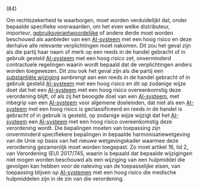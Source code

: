(84)

Om rechtszekerheid te waarborgen, moet worden verduidelijkt dat, onder bepaalde specifieke voorwaarden, om het even welke distributeur, importeur, [gebruiksverantwoordelijke](a3.md#^gebruiksverantwoordelijke) of andere derde moet worden beschouwd als aanbieder van een [AI-systeem](a3.md#^ai-systeem) met een hoog risico en deze derhalve alle relevante verplichtingen moet nakomen. Dit zou het geval zijn als die partij haar naam of merk op een reeds in de handel gebracht of in gebruik gesteld [AI-systeem](a3.md#^ai-systeem) met een hoog risico zet, onverminderd contractuele regelingen waarin wordt bepaald dat de verplichtingen anders worden toegewezen. Dit zou ook het geval zijn als die partij een [substantiële wijziging](a3.md#^wijz) aanbrengt aan een reeds in de handel gebracht of in gebruik gesteld [AI-systeem](a3.md#^ai-systeem) met een hoog risico en dit op zodanige wijze doet dat het een [AI-systeem](a3.md#^ai-systeem) met een hoog risico overeenkomstig deze verordening blijft, of als zij het beoogde doel van een [AI-systeem](a3.md#^ai-systeem), met inbegrip van een [AI-systeem](a3.md#^ai-systeem) voor algemene doeleinden, dat niet als een [AI-systeem](a3.md#^ai-systeem) met een hoog risico is geclassificeerd en reeds in de handel is gebracht of in gebruik is gesteld, op zodanige wijze wijzigt dat het [AI-systeem](a3.md#^ai-systeem) een [AI-systeem](a3.md#^ai-systeem) met een hoog risico overeenkomstig deze verordening wordt. Die bepalingen moeten van toepassing zijn onverminderd specifiekere bepalingen in bepaalde harmonisatiewetgeving van de Unie op basis van het nieuwe wetgevingskader waarmee deze verordening gezamenlijk moet worden toegepast. Zo moet artikel 16, lid 2, van Verordening (EU) 2017/745, waarin is bepaald dat bepaalde wijzigingen niet mogen worden beschouwd als een wijziging van een hulpmiddel die gevolgen kan hebben voor de naleving van de toepasselijke eisen, van toepassing blijven op [AI-systemen](a3.md#^ai-systeem) met een hoog risico die medische hulpmiddelen zijn in de zin van die verordening.
